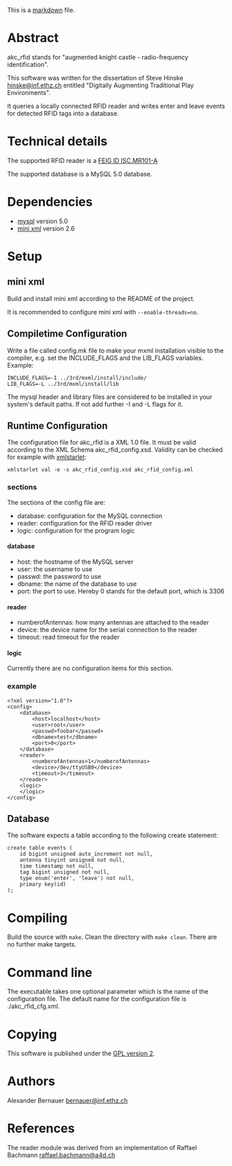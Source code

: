 This is a [markdown](http://daringfireball.net/projects/markdown/) file.

Abstract
=======
akc\_rfid stands for "augmented knight castle - radio-frequency identification". 

This software was written for the dissertation of Steve Hinske
<hinske@inf.ethz.ch> entitled "Digitally Augmenting Traditional Play
Environments".

It queries a locally connected RFID reader and writes enter and leave events for detected RFID tags into a database.

Technical details
=================
The supported RFID reader is a [FEIG ID ISC.MR101-A](http://www.feig.de/index.php?option=com_content&task=view&id=99&Itemid=126&lang=en)

The supported database is a MySQL 5.0 database.

Dependencies
============
 - [mysql](http://www.mysql.com/) version 5.0
 - [mini xml](http://www.minixml.org/) version 2.6

Setup
=====
mini xml
--------
Build and install mini xml according to the README of the project. 

It is recommended to configure mini xml with `--enable-threads=no`.

Compiletime Configuration
-------------------------
Write a file called config.mk file to make your mxml installation visible to
the compiler, e.g. set the INCLUDE\_FLAGS and the LIB\_FLAGS variables. Example:

	INCLUDE_FLAGS=-I ../3rd/mxml/install/include/
	LIB_FLAGS=-L ../3rd/mxml/install/lib

The mysql header and library files are considered to be installed in your
system's default paths. If not add further -I and -L flags for it.

Runtime Configuration
---------------------
The configuration file for akc\_rfid is a XML 1.0 file. It must be valid
according to the XML Schema akc\_rfid\_config.xsd. Validity can be checked for
example with [xmlstarlet](http://xmlstar.sourceforge.net/):

	xmlstarlet val -e -s akc_rfid_config.xsd akc_rfid_config.xml

### sections
The sections of the config file are:

 - database: configuration for the MySQL connection
 - reader: configuration for the RFID reader driver
 - logic: configuration for the program logic 

#### database
 * host: the hostname of the MySQL server
 * user: the username to use
 * passwd: the password to use
 * dbname: the name of the database to use
 * port: the port to use. Hereby 0 stands for the default port, which is 3306

#### reader
 * numberofAntennas: how many antennas are attached to the reader
 * device: the device name for the serial connection to the reader
 * timeout: read timeout for the reader
 
#### logic
Currently there are no configuration items for this section.

### example

	<?xml version="1.0"?>
	<config>
		<database>
			<host>localhost</host>
			<user>root</user>
			<passwd>foobar</passwd>
			<dbname>test</dbname>
			<port>0</port>
		</database>
		<reader>
			<numberofAntennas>1</numberofAntennas>
			<device>/dev/ttyUSB0</device>
			<timeout>3</timeout>
		</reader>
		<logic>
		</logic>
	</config>

Database
--------
The software expects a table according to the following create statement:

	create table events (
		id bigint unsigned auto_increment not null, 
		antenna tinyint unsigned not null, 
		time timestamp not null, 
		tag bigint unsigned not null, 
		type enum('enter', 'leave') not null, 
		primary key(id)
	);

Compiling
=========
Build the source with `make`.
Clean the directory with `make clean`.
There are no further make targets.

Command line
============
The executable takes one optional parameter which is the name of the
configuration file. The default name for the configuration file is
./akc\_rfid\_cfg.xml.

Copying
=======
This software is published under the [GPL version 2](http://www.gnu.org/licenses/gpl-2.0.html).

Authors
=======
Alexander Bernauer <bernauer@inf.ethz.ch>

References
==========
The reader module was derived from an implementation of Raffael Bachmann <raffael.bachmann@a4d.ch>
